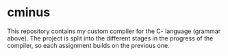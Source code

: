 # cminus
This repository contains my custom compiler for the C- language (grammar above).
The project is split into the different stages in the progress of the compiler, so each assignment builds on the previous one.
